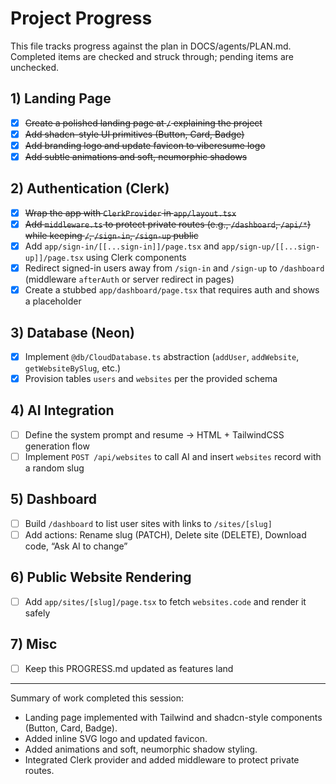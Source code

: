 # Project Progress

This file tracks progress against the plan in DOCS/agents/PLAN.md. Completed items are checked and struck through; pending items are unchecked.

## 1) Landing Page

- [x] ~~Create a polished landing page at `/` explaining the project~~
- [x] ~~Add shadcn-style UI primitives (Button, Card, Badge)~~
- [x] ~~Add branding logo and update favicon to viberesume logo~~
- [x] ~~Add subtle animations and soft, neumorphic shadows~~

## 2) Authentication (Clerk)

- [x] ~~Wrap the app with `ClerkProvider` in `app/layout.tsx`~~
- [x] ~~Add `middleware.ts` to protect private routes (e.g., `/dashboard`, `/api/*`) while keeping `/`, `/sign-in`, `/sign-up` public~~
- [x] Add `app/sign-in/[[...sign-in]]/page.tsx` and `app/sign-up/[[...sign-up]]/page.tsx` using Clerk components
- [x] Redirect signed-in users away from `/sign-in` and `/sign-up` to `/dashboard` (middleware `afterAuth` or server redirect in pages)
- [x] Create a stubbed `app/dashboard/page.tsx` that requires auth and shows a placeholder

## 3) Database (Neon)

- [x] Implement `@db/CloudDatabase.ts` abstraction (`addUser`, `addWebsite`, `getWebsiteBySlug`, etc.)
- [x] Provision tables `users` and `websites` per the provided schema

## 4) AI Integration

- [ ] Define the system prompt and resume → HTML + TailwindCSS generation flow
- [ ] Implement `POST /api/websites` to call AI and insert `websites` record with a random slug

## 5) Dashboard

- [ ] Build `/dashboard` to list user sites with links to `/sites/[slug]`
- [ ] Add actions: Rename slug (PATCH), Delete site (DELETE), Download code, “Ask AI to change”

## 6) Public Website Rendering

- [ ] Add `app/sites/[slug]/page.tsx` to fetch `websites.code` and render it safely

## 7) Misc

- [ ] Keep this PROGRESS.md updated as features land

---

Summary of work completed this session:

- Landing page implemented with Tailwind and shadcn-style components (Button, Card, Badge).
- Added inline SVG logo and updated favicon.
- Added animations and soft, neumorphic shadow styling.
- Integrated Clerk provider and added middleware to protect private routes.
